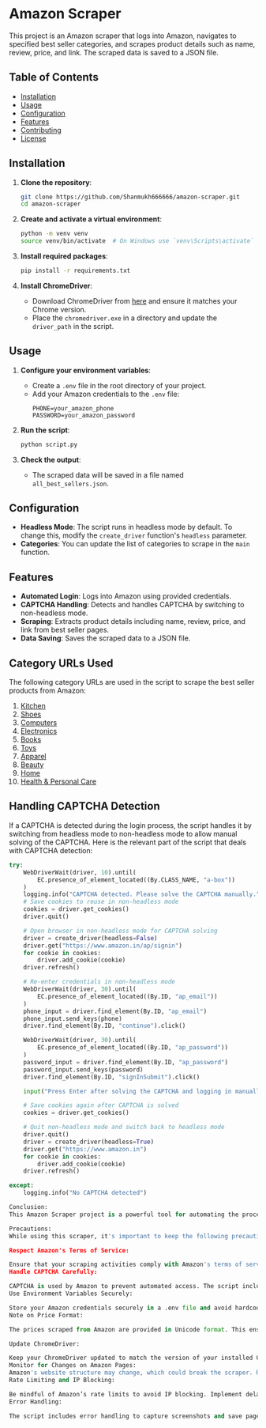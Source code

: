 # Amazon Scraper

This project is an Amazon scraper that logs into Amazon, navigates to specified best seller categories, and scrapes product details such as name, review, price, and link. The scraped data is saved to a JSON file.

## Table of Contents
- [Installation](#installation)
- [Usage](#usage)
- [Configuration](#configuration)
- [Features](#features)
- [Contributing](#contributing)
- [License](#license)

## Installation

1. **Clone the repository**:
    ```sh
    git clone https://github.com/Shanmukh666666/amazon-scraper.git
    cd amazon-scraper
    ```

2. **Create and activate a virtual environment**:
    ```sh
    python -m venv venv
    source venv/bin/activate  # On Windows use `venv\Scripts\activate`
    ```

3. **Install required packages**:
    ```sh
    pip install -r requirements.txt
    ```

4. **Install ChromeDriver**:
    - Download ChromeDriver from [here](https://sites.google.com/a/chromium.org/chromedriver/downloads) and ensure it matches your Chrome version.
    - Place the `chromedriver.exe` in a directory and update the `driver_path` in the script.

## Usage

1. **Configure your environment variables**:
    - Create a `.env` file in the root directory of your project.
    - Add your Amazon credentials to the `.env` file:
        ```env
        PHONE=your_amazon_phone
        PASSWORD=your_amazon_password
        ```

2. **Run the script**:
    ```sh
    python script.py
    ```

3. **Check the output**:
    - The scraped data will be saved in a file named `all_best_sellers.json`.

## Configuration

- **Headless Mode**: The script runs in headless mode by default. To change this, modify the `create_driver` function's `headless` parameter.
- **Categories**: You can update the list of categories to scrape in the `main` function.

## Features

- **Automated Login**: Logs into Amazon using provided credentials.
- **CAPTCHA Handling**: Detects and handles CAPTCHA by switching to non-headless mode.
- **Scraping**: Extracts product details including name, review, price, and link from best seller pages.
- **Data Saving**: Saves the scraped data to a JSON file.

## Category URLs Used

The following category URLs are used in the script to scrape the best seller products from Amazon:

1. [Kitchen](https://www.amazon.in/gp/bestsellers/kitchen/ref=zg_bs_nav_kitchen_0)
2. [Shoes](https://www.amazon.in/gp/bestsellers/shoes/ref=zg_bs_nav_shoes_0)
3. [Computers](https://www.amazon.in/gp/bestsellers/computers/ref=zg_bs_nav_computers_0)
4. [Electronics](https://www.amazon.in/gp/bestsellers/electronics/ref=zg_bs_nav_electronics_0)
5. [Books](https://www.amazon.in/gp/bestsellers/books/ref=zg_bs_nav_books_0)
6. [Toys](https://www.amazon.in/gp/bestsellers/toys/ref=zg_bs_nav_toys_0)
7. [Apparel](https://www.amazon.in/gp/bestsellers/apparel/ref=zg_bs_nav_apparel_0)
8. [Beauty](https://www.amazon.in/gp/bestsellers/beauty/ref=zg_bs_nav_beauty_0)
9. [Home](https://www.amazon.in/gp/bestsellers/home/ref=zg_bs_nav_home_0)
10. [Health & Personal Care](https://www.amazon.in/gp/bestsellers/hpc/ref=zg_bs_nav_hpc_0)

## Handling CAPTCHA Detection

If a CAPTCHA is detected during the login process, the script handles it by switching from headless mode to non-headless mode to allow manual solving of the CAPTCHA. Here is the relevant part of the script that deals with CAPTCHA detection:

```python
try:
    WebDriverWait(driver, 10).until(
        EC.presence_of_element_located((By.CLASS_NAME, "a-box"))
    )
    logging.info("CAPTCHA detected. Please solve the CAPTCHA manually.")
    # Save cookies to reuse in non-headless mode
    cookies = driver.get_cookies()
    driver.quit()

    # Open browser in non-headless mode for CAPTCHA solving
    driver = create_driver(headless=False)
    driver.get("https://www.amazon.in/ap/signin")
    for cookie in cookies:
        driver.add_cookie(cookie)
    driver.refresh()

    # Re-enter credentials in non-headless mode
    WebDriverWait(driver, 30).until(
        EC.presence_of_element_located((By.ID, "ap_email"))
    )
    phone_input = driver.find_element(By.ID, "ap_email")
    phone_input.send_keys(phone)
    driver.find_element(By.ID, "continue").click()

    WebDriverWait(driver, 30).until(
        EC.presence_of_element_located((By.ID, "ap_password"))
    )
    password_input = driver.find_element(By.ID, "ap_password")
    password_input.send_keys(password)
    driver.find_element(By.ID, "signInSubmit").click()

    input("Press Enter after solving the CAPTCHA and logging in manually...")

    # Save cookies again after CAPTCHA is solved
    cookies = driver.get_cookies()

    # Quit non-headless mode and switch back to headless mode
    driver.quit()
    driver = create_driver(headless=True)
    driver.get("https://www.amazon.in")
    for cookie in cookies:
        driver.add_cookie(cookie)
    driver.refresh()

except:
    logging.info("No CAPTCHA detected")

Conclusion:
This Amazon Scraper project is a powerful tool for automating the process of logging into Amazon, navigating to best seller categories, and scraping product details. By leveraging Selenium for web automation and BeautifulSoup for HTML parsing, the script provides a seamless way to collect valuable product information. The scraped data is organized and saved in a JSON file, making it easy to analyze or use for further processing.

Precautions:
While using this scraper, it's important to keep the following precautions in mind:

Respect Amazon's Terms of Service:

Ensure that your scraping activities comply with Amazon's terms of service. Excessive scraping or violating their policies could lead to your account being banned.
Handle CAPTCHA Carefully:

CAPTCHA is used by Amazon to prevent automated access. The script includes a mechanism to detect and handle CAPTCHA by switching to non-headless mode, but manual intervention is required to solve it. Be prepared to handle this step.
Use Environment Variables Securely:

Store your Amazon credentials securely in a .env file and avoid hardcoding sensitive information directly in the script. Ensure that the .env file is not shared or uploaded to version control systems.
Note on Price Format:

The prices scraped from Amazon are provided in Unicode format. This ensures that any special characters, currency symbols, or formatting used by Amazon are accurately captured and stored in the JSON output. 

Update ChromeDriver:

Keep your ChromeDriver updated to match the version of your installed Chrome browser. This helps in avoiding compatibility issues.
Monitor for Changes on Amazon Pages:
Amazon's website structure may change, which could break the scraper. Regularly monitor the script's performance and update the selectors as needed.
Rate Limiting and IP Blocking:

Be mindful of Amazon’s rate limits to avoid IP blocking. Implement delays between requests if necessary, and consider using proxies to distribute the load.
Error Handling:

The script includes error handling to capture screenshots and save page sources when issues occur. Review these logs to debug and improve the scraper.
